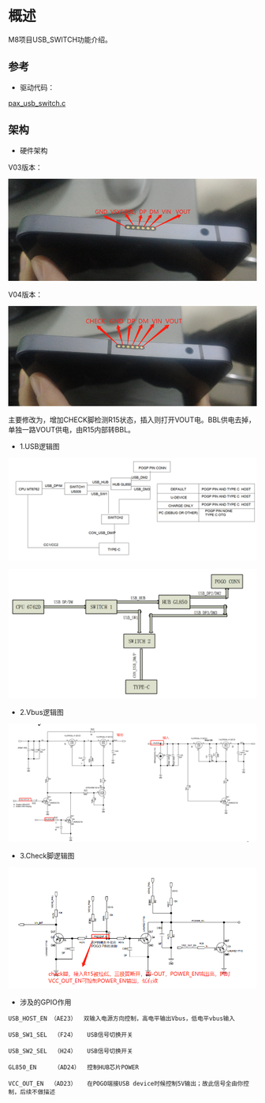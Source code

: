 # 概述

M8项目USB_SWITCH功能介绍。

## 参考

* 驱动代码：

[pax_usb_switch.c](refers/pax_usb_switch.c)

## 架构

* 硬件架构

V03版本：

![0001_pogopin实物图.png](images/0001_pogopin实物图.png)

V04版本：

![0001_V04实物图.png](images/0001_V04实物图.png)

主要修改为，增加CHECK脚检测R15状态，插入则打开VOUT电。BBL供电去掉，单独一路VOUT供电，由R15内部转BBL。

* 1.USB逻辑图

![0001_usbswitch硬件架构](images/0001_usbswitch硬件架构.jpg)

![0001_usb逻辑.png](images/0001_usb逻辑.png)

* 2.Vbus逻辑图

![0001_Vbus输入输出逻辑.png](images/0001_Vbus输入输出逻辑.png)

* 3.Check脚逻辑图

![0001_Check脚逻辑.png](images/0001_Check脚逻辑.png)

* 涉及的GPIO作用

```
USB_HOST_EN （AE23）  双输入电源方向控制，高电平输出Vbus，低电平vbus输入

USB_SW1_SEL  （F24）   USB信号切换开关

USB_SW2_SEL  （H24）   USB信号切换开关

GL850_EN     （AD24）  控制HUB芯片POWER

VCC_OUT_EN  （AD23）   在POGO端接USB device时候控制5V输出；故此信号全由你控制，后续不做描述
```